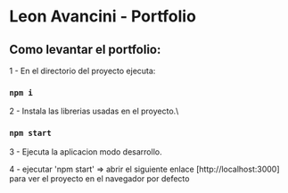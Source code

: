# Leon Avancini - Portfolio

## Como levantar el portfolio:

1 - En el directorio del proyecto ejecuta:

### `npm i`

2 - Instala las librerias usadas en el proyecto.\

### `npm start`

3 - Ejecuta la aplicacion modo desarrollo.

4 - ejecutar 'npm start' => abrir el siguiente enlace [http://localhost:3000] para ver el proyecto en el navegador por defecto

